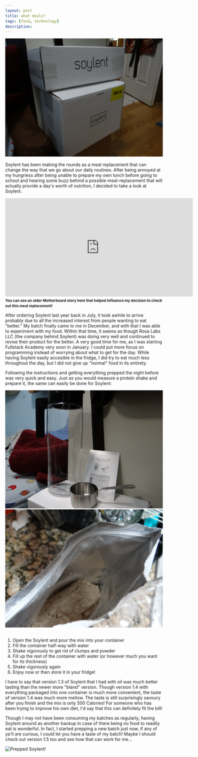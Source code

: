 ```yaml
---
layout: post
title: what meals?
tags: [food, technology]
description: 
---
```


![Soylent Boxes](/images/soylbox.JPG)

Soylent has been making the rounds as a meal replacement that can change the way that we go about our daily routines. After being annoyed at my hungriess after being unable to prepare my own lunch before going to school and hearing some buzz behind a possible meal-replacement that will actually provide a day's worth of nutrition, I decided to take a look at Soylent.

<div class="videoWrapper"><iframe width="600" height="315" src="https://www.youtube.com/embed/t8NCigh54jg" frameborder="0" allowfullscreen></iframe></div><small><b>You can see an older Motherboard story here that helped influence my decision to check out this meal replacement!</b></small>

After ordering Soylent last year back in July, it took awhile to arrive probably due to all the increased interest from people wanting to eat "better." My batch finally came to me in December, and with that I was able to experiment with my food. Within that time, it seems as though Rosa Labs LLC (the company behind Soylent) was doing very well and continued to revise their product for the better. A very good time for me, as I was starting Fullstack Academy very soon in January. I could put more focus on programming instead of worrying about what to get for the day. While having Soylent easily accesible in the fridge, I did try to eat much less throughout the day, but I did not give up "normal" food in its entirety.

Following the instructions and getting everything prepped the night before was very quick and easy. Just as you would measure a protein shake and prepare it, the same can easily be done for Soylent:

<div class="row" style="padding-bottom: 15px;">
<img class="col-xs-6" src="/images/soylgear.JPG" alt="Included Soylent Gear">
<img class="col-xs-6" src="/images/soyll.JPG" alt="Inside the Container">
</div>

1. Open the Soylent and pour the mix into your container
2. Fill the container half-way with water
3. Shake vigorously to get rid of clumps and powder
4. Fill up the rest of the container with water (or however much you want for its thickness)
5. Shake vigorously again
6. Enjoy now or then store it in your fridge!

I have to say that version 1.3 of Soylent that I had with oil was much better tasting than the newer more "bland" version. Though version 1.4 with everything packaged into one container is much more convenient, the taste of version 1.4 was much more mellow. The taste is still surprisingly savoury after you finish and the mix is only 500 Calories! For someone who has been trying to improve his own diet, I'd say that this can definitely fit the bill!

Though I may not have been consuming my batches as regularly, having Soylent around as another backup in case of there being no food to readily eat is wonderful. In fact, I started prepping a new batch just now, if any of ya'll are curious, I could let you have a taste of my batch! Maybe I should check out version 1.5 too and see how that can work for me...

![Prepped Soylent!](/images/soylprep.JPG)
